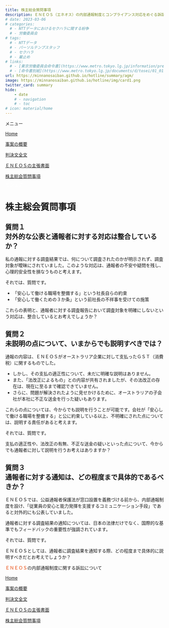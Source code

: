 ```yaml
---
title: 株主総会質問事項
description: ＥＮＥＯＳ（エネオス）の内部通報制度とコンプライアンス対応をめぐる訴訟について、公平にＥＮＥＯＳ側の主張も公表し、山田悠一郎裁判官・坂巻陽士裁判官の判決文を通じて、日本の通報窓口における透明性や調査対応を検証しています。
# date: 2023-03-06
# categories:
  # - NTTデータにおけるセクハラに関する紛争
  # - 労働委員会
# tags:
  # - NTTデータ
  # - パーソルテンプスタッフ
  # - セクハラ
  # - 雇止め
# links:
  # - [東京労働委員会命令書](https://www.metro.tokyo.lg.jp/information/press/2024/03/2024030701)
  # - [命令書別紙](https://www.metro.tokyo.lg.jp/documents/d/tosei/01_01b_02)
url: https://minnanosaiban.github.io/hotline/summary/agm/
image: https://minnanosaiban.github.io/hotline/img/card1.png
twitter_card: summary
hide:
    - date
    # - navigation
    # - toc
# icon: material/home
---
```


<div class="hamburger" onclick="toggleMenu()"> <i class="fa-solid fa-bars"></i> メニュー</div>
<div id="mobileMenu" class="mobile-menu">
  <p class="mobile small doc pad1">
    <i class="fa-solid fa-house"></i> <a href="https://minnanosaiban.github.io/hotline/" class="arrow-link-small">Home</a>
  </p>
  <p class="mobile small doc pad1">
    <i class="bi bi-chevron-compact-right"></i>
    <a href="https://minnanosaiban.github.io/hotline/summary/" class="arrow-link-small">事案の概要</a>
  </p>
  <p class="mobile small doc pad1">
    <i class="bi bi-chevron-compact-right"></i>
    <a href="https://minnanosaiban.github.io/hotline/judgment/" class="arrow-link-small">判決文全文</a>
  </p>
  <p class="mobile small doc pad1">
    <i class="bi bi-chevron-compact-right"></i>
    <a href="https://minnanosaiban.github.io/hotline/argument/" class="arrow-link-small">ＥＮＥＯＳの主張書面</a>
  </p>
  <p class="mobile small doc pad1" style="margin-bottom: 0.4rem !important;">
    <i class="bi bi-chevron-compact-right"></i>
    <a href="https://minnanosaiban.github.io/hotline/summary/agm/" class="arrow-link-small">株主総会質問事項</a>
  </p>
</div>

<p style="margin: 0;">
  <a href="https://twitter.com/share?url=https://minnanosaiban.github.io/hotline/summary/agm/ &text=株主総会質問事項 - ＥＮＥＯＳの内部通報制度に関する訴訟について"
     target="_blank" class="x-share" style="color: #FFFFFF;">
    <i class="fa-brands fa-x-twitter"></i> でシェア
  </a>
</p>

# 株主総会質問事項

## **質問１**　<br>対外的な公表と通報者に対する対応は整合しているか？

私の通報に対する調査結果では、何について調査されたのかが明示されず、調査対象が曖昧にされていました。このような対応は、通報者の不安や疑問を残し、心理的安全性を損なうものと考えます。

<span class="kasen">それでは、質問です。</span>

 - 「安心して働ける職場を整備する」という社長自らの約束
 - 「安心して働くための３か条」という前社長の不祥事を受けての施策

これらの表明と、通報者に対する調査報告において調査対象を明確にしないという対応は、整合しているとお考えでしょうか？


## **質問２**　<br>未説明の点について、いまからでも説明すべきでは？

通報の内容は、ＥＮＥＯＳがオーストラリア企業に対して支払ったＧＳＴ（消費税）に関するものでした。

 - しかし、その支払の適正性について、未だに明確な説明はありません。
 - また、「法改正によるもの」との内容が共有されましたが、その法改正の存在は、現在に至るまで確認できていません。
 - さらに、問題が解決されたように見せかけるために、オーストラリアの子会社が本社に不正な送金を行った疑いもあります。

これらの点については、今からでも説明を行うことが可能です。会社が「安心して働ける職場を整備する」と公に約束している以上、不明確にされた点については、説明する責任があると考えます。

<span class="kasen">それでは、質問です。</span>

支払の適正性や、法改正の有無、不正な送金の疑いといった点について、今からでも通報者に対して説明を行うお考えはありますか？



## **質問３**　<br>通報者に対する通知は、どの程度まで具体的であるべきか？

ＥＮＥＯＳでは、公益通報者保護法が窓口設置を義務づける前から、内部通報制度を設け、「従業員の安心と能力発揮を支援するコミュニケーション手段」であると対外的にも公表していました。

通報者に対する調査結果の通知については、日本の法律だけでなく、国際的な基準でもフィードバックの重要性が強調されています。

<span class="kasen">それでは、質問です。</span>

ＥＮＥＯＳとしては、通報者に調査結果を通知する際、どの程度まで具体的に説明すべきだとお考えでしょうか？

<p class="foot-title mobile bottom-nav" style="margin-bottom: 0.2rem !important;">
<span style="color: #e94709;">ＥＮＥＯＳ</span>の内部通報制度に関する訴訟について</p>
<p class="mobile small doc" style="margin-bottom: 0.2rem !important;">
<i class="fa-solid fa-house"></i> <a href="https://minnanosaiban.github.io/hotline/" class="arrow-link-small">Home</a></p>
<p class="mobile small doc" style="margin-bottom: 0.2rem !important;">
<i class="bi bi-chevron-compact-right"></i> <a href="https://minnanosaiban.github.io/hotline/summary/" class="arrow-link-small">事案の概要</a></p>
<p class="mobile small doc" style="margin-bottom: 0.2rem !important;">
<i class="bi bi-chevron-compact-right"></i> <a href="https://minnanosaiban.github.io/hotline/judgment/" class="arrow-link-small">判決文全文</a></p>
<p class="mobile small doc" style="margin-bottom: 0.2rem !important;">
<i class="bi bi-chevron-compact-right"></i><a href="https://minnanosaiban.github.io/hotline/argument/" class="arrow-link-small"> ＥＮＥＯＳの主張書面</a></p>
<p class="mobile small doc" style="margin-bottom: 0.8rem !important;">
<i class="bi bi-chevron-compact-right"></i> <a href="https://minnanosaiban.github.io/hotline/summary/agm/" class="arrow-link-small">株主総会質問事項</a></p>
<script>
function toggleMenu() {
  const menu = document.getElementById("mobileMenu");
  menu.style.display = (menu.style.display === "block") ? "none" : "block";
}
</script>

